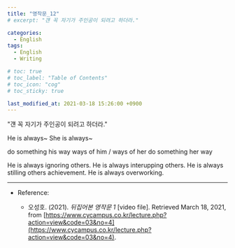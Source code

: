 ```yaml
---
title: "영작문_12"
# excerpt: "걘 꼭 자기가 주인공이 되려고 하더라."

categories:
  - English
tags:
  - English
  - Writing

# toc: true 
# toc_label: "Table of Contents" 
# toc_icon: "cog"
# toc_sticky: true 

last_modified_at: 2021-03-18 15:26:00 +0900
---
```


"걘 꼭 자기가 주인공이 되려고 하더라."

He is always~
She is always~

do something his way
ways of him / ways of her
do something her way

He is always ignoring others.
He is always interupping others.
He is always stilling others achievement.
He is always overworking.


*** 

* Reference: 

    * 오성호. (2021). *뒤집어본 영작문 1* [video file]. Retrieved March 18, 2021, from [https://www.cycampus.co.kr/lecture.php?action=view&code=03&no=4](https://www.cycampus.co.kr/lecture.php?action=view&code=03&no=4).
